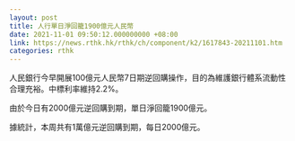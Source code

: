 ```yaml
---
layout: post
title: 人行單日淨回籠1900億元人民幣
date: 2021-11-01 09:50:12.000000000 +08:00
link: https://news.rthk.hk/rthk/ch/component/k2/1617843-20211101.htm
categories: rthk
---
```


人民銀行今早開展100億元人民幣7日期逆回購操作，目的為維護銀行體系流動性合理充裕。中標利率維持2.2%。

由於今日有2000億元逆回購到期，單日淨回籠1900億元。

據統計，本周共有1萬億元逆回購到期，每日2000億元。
